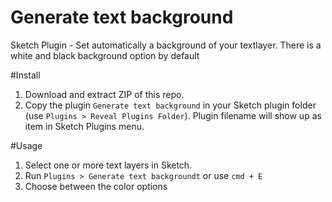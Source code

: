 # Generate text background
Sketch Plugin - Set automatically a background of your textlayer.
There is a white and black background option by default

#Install
1. Download and extract ZIP of this repo.
2. Copy the plugin ``Generate text background`` in your Sketch plugin folder (use ``Plugins > Reveal Plugins Folder``).
Plugin filename will show up as item in Sketch Plugins menu.
  
#Usage
1. Select one or more text layers in Sketch. 
2. Run ``Plugins > Generate text backgroundt`` or use ``cmd + E``
3. Choose between the color options
